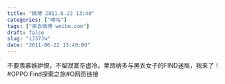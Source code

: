 ```yaml
---
title: "微博 2011.6.22 13:40"
categories: ["嘀咕"]
tags: ["来自微博 weibo.com"]
draft: false
slug: "iJ37Jw"
date: "2011-06-22 13:40:00"
---
```


<p>不要羡慕嫉妒恨，不留寂寞空虚冷。莱昂纳多与黑衣女子的FIND迷局，我来了！#OPPO Find探索之旅#O网页链接 ​​​​</p>
